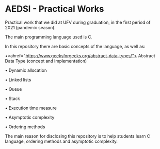 # AEDSI - Practical Works

Practical work that we did at UFV during graduation, in the first period of 2021 (pandemic season).

The main programming language used is C.

In this repository there are basic concepts of the language, as well as:

•<ahref="https://www.geeksforgeeks.org/abstract-data-types/"> Abstract Data Type</a> (concept and implementation)

• Dynamic allocation

• Linked lists

• Queue

• Stack

• Execution time measure

• Asymptotic complexity

• Ordering methods

The main reason for disclosing this repository is to help students learn C language, ordering methods and asymptotic complexity. 
